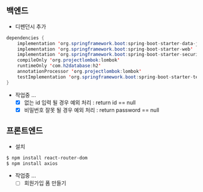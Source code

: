 ## 백엔드
- 디펜던시 추가
```java
dependencies {
	implementation 'org.springframework.boot:spring-boot-starter-data-jpa'
	implementation 'org.springframework.boot:spring-boot-starter-web'
	implementation 'org.springframework.boot:spring-boot-starter-security'
	compileOnly 'org.projectlombok:lombok'
	runtimeOnly 'com.h2database:h2'
	annotationProcessor 'org.projectlombok:lombok'
	testImplementation 'org.springframework.boot:spring-boot-starter-test'
}
```
- 작업중 ...
  - [x] 없는 id 입력 될 경우 예외 처리 : return id == null
  - [x] 비밀번호 잘못 될 경우 예외 처리 : return password == null

## 프론트엔드
- 설치
```bash
$ npm install react-router-dom
$ npm install axios
```
- 작업중 ...
  - [ ] 회원가입 폼 만들기
